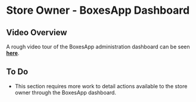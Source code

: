 # Store Owner - BoxesApp Dashboard

## Video Overview

A rough video tour of the BoxesApp administration dashboard can be seen
**[here](https://drive.google.com/file/d/16zMoHqAO5WtjadNIKKByToAedoXWEjWU/view?usp=sharing)**.

## To Do

<div class="todo">
<p>
<ul class="list">
<li class="pb4">
This section requires more work to detail actions available to the store
owner through the BoxesApp dashboard.
</li>
</ul>
</p>
</div>

